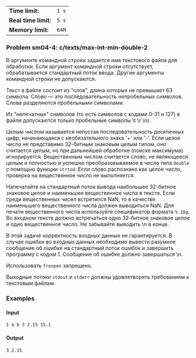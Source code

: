 |                      |       |
|----------------------|-------|
| **Time limit:**      | `1 s` |
| **Real time limit:** | `5 s` |
| **Memory limit:**    | `64M` |


### Problem sm04-4: c/texts/max-int-min-double-2

В аргументе командной строки задается имя текстового файла для
обработки. Если аргумент командной строки отсутствует,
обрабатывается стандартный поток ввода. Другие аргументы
командной строки не допускаются.

Текст в файле состоит из "слов", длина которых не превышает 63
символа. Слово — это последовательность непробельных символов.
Слова разделяются пробельными символами.

Из "непечатных" символов (то есть символов с кодами 0-31 и 127) в
файле допускаются только пробельные символы \t \r \n).

Целым числом называется непустая последовательность десятичных
цифр, начинающаяся с необязательного знака '+' или '-'. Если
целое число не представимо 32-битным знаковым целым типом, оно
считается целым, но при дальнейшей обработке (поиске максимума)
игнорируется. Вещественным числом считается слово, не являющееся
целым и полностью и успешно преобразовываемое в число типа
`double` с помощью функции `strtod`. Если слово распознано как
целое число, проверка на вещественное число не выполняется.

Напечатайте на стандартный поток вывода наибольшее 32-битное
знаковое целое и наименьшее вещественное числа в тексте. Если
среди вещественных чисел встретился NaN, то в качестве
наименьшего вещественного числа должен выводиться NaN. Для печати
вещественного числа используйте спецификатор формата `%.10g`. Во
входном тексте должно встречаться одно 32-битное знаковое целое и
одно вещественное число. Не забывайте выводить \n в конце.

В этой задаче корректность входных данных не гарантируется. В
случае ошибки во входных данных необходимо вывести разумное
сообщение об ошибке на стандартный поток ошибок и завершить
программу с кодом 1. Сообщение об ошибке должно завершаться \n.

Использовать `freopen` запрещено.

Выходные потоки `stdout` и `stderr` должны удовлетворять
требованиям к текстовым файлам.

### Examples

#### Input

    
    
    1 a b 3 2.15 15.1

#### Output

    
    
    3 2.15

